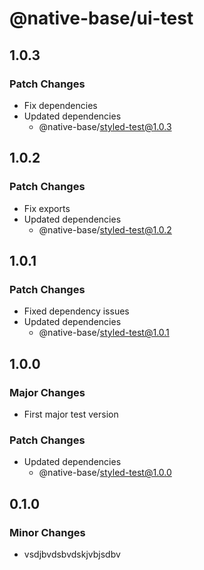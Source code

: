 # @native-base/ui-test

## 1.0.3

### Patch Changes

- Fix dependencies
- Updated dependencies
  - @native-base/styled-test@1.0.3

## 1.0.2

### Patch Changes

- Fix exports
- Updated dependencies
  - @native-base/styled-test@1.0.2

## 1.0.1

### Patch Changes

- Fixed dependency issues
- Updated dependencies
  - @native-base/styled-test@1.0.1

## 1.0.0

### Major Changes

- First major test version

### Patch Changes

- Updated dependencies
  - @native-base/styled-test@1.0.0

## 0.1.0

### Minor Changes

- vsdjbvdsbvdskjvbjsdbv
